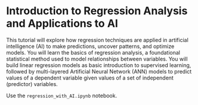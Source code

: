# Introduction to Regression Analysis and Applications to AI
This tutorial will explore how regression techniques are applied in artificial intelligence (AI) to make predictions, uncover patterns, and optimize models. You will learn the basics of regression analysis, a foundational statistical method used to model relationships between variables. You will build linear regression models as basic introduction to supervised learning, followed by multi-layered Artificial Neural Network (ANN) models to predict values of a dependent variable given values of a set of independent (predictor) variables. 

Use the `regression_with_AI.ipynb` notebook. 